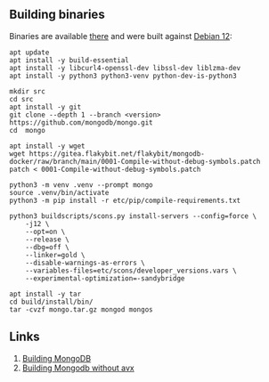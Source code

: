 ## Building binaries

Binaries are available [there](https://dist.flakybit.net/mongodb/) and were built against [Debian 12](https://hub.docker.com/_/debian):
```
apt update
apt install -y build-essential
apt install -y libcurl4-openssl-dev libssl-dev liblzma-dev
apt install -y python3 python3-venv python-dev-is-python3

mkdir src
cd src
apt install -y git
git clone --depth 1 --branch <version> https://github.com/mongodb/mongo.git
cd  mongo

apt install -y wget
wget https://gitea.flakybit.net/flakybit/mongodb-docker/raw/branch/main/0001-Compile-without-debug-symbols.patch
patch < 0001-Compile-without-debug-symbols.patch

python3 -m venv .venv --prompt mongo
source .venv/bin/activate
python3 -m pip install -r etc/pip/compile-requirements.txt

python3 buildscripts/scons.py install-servers --config=force \
    -j12 \
    --opt=on \
    --release \
    --dbg=off \
    --linker=gold \
    --disable-warnings-as-errors \
    --variables-files=etc/scons/developer_versions.vars \
    --experimental-optimization=-sandybridge

apt install -y tar
cd build/install/bin/
tar -cvzf mongo.tar.gz mongod mongos
```

## Links

1. [Building MongoDB](https://github.com/mongodb/mongo/blob/master/docs/building.md)
2. [Building Mongodb without avx](https://github.com/GermanAizek/mongodb-without-avx/)
